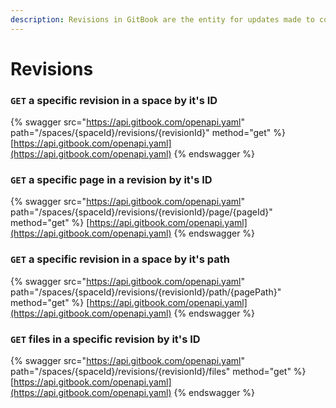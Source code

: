 ```yaml
---
description: Revisions in GitBook are the entity for updates made to content.
---
```


# Revisions

### `GET` a specific revision in a space by it's ID

{% swagger src="https://api.gitbook.com/openapi.yaml" path="/spaces/{spaceId}/revisions/{revisionId}" method="get" %}
[https://api.gitbook.com/openapi.yaml](https://api.gitbook.com/openapi.yaml)
{% endswagger %}

### `GET` a specific page in a revision by it's ID

{% swagger src="https://api.gitbook.com/openapi.yaml" path="/spaces/{spaceId}/revisions/{revisionId}/page/{pageId}" method="get" %}
[https://api.gitbook.com/openapi.yaml](https://api.gitbook.com/openapi.yaml)
{% endswagger %}

### `GET` a specific revision in a space by it's path

{% swagger src="https://api.gitbook.com/openapi.yaml" path="/spaces/{spaceId}/revisions/{revisionId}/path/{pagePath}" method="get" %}
[https://api.gitbook.com/openapi.yaml](https://api.gitbook.com/openapi.yaml)
{% endswagger %}

### `GET` files in a specific revision by it's ID

{% swagger src="https://api.gitbook.com/openapi.yaml" path="/spaces/{spaceId}/revisions/{revisionId}/files" method="get" %}
[https://api.gitbook.com/openapi.yaml](https://api.gitbook.com/openapi.yaml)
{% endswagger %}
